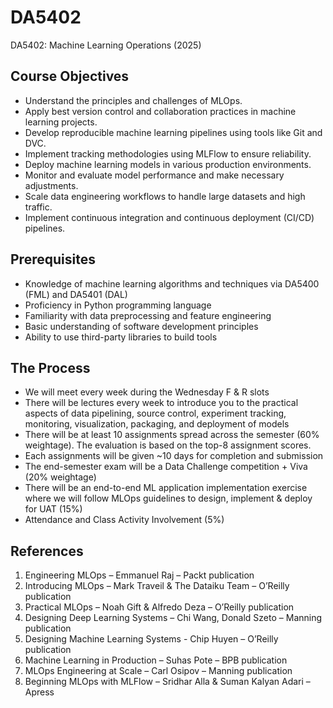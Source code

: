 # DA5402
DA5402: Machine Learning Operations (2025)

## Course Objectives
* Understand the principles and challenges of MLOps.
* Apply best version control and collaboration practices in machine learning projects.
* Develop reproducible machine learning pipelines using tools like Git and DVC.
* Implement tracking methodologies using MLFlow to ensure reliability.
* Deploy machine learning models in various production environments.
* Monitor and evaluate model performance and make necessary adjustments.
* Scale data engineering workflows to handle large datasets and high traffic.
* Implement continuous integration and continuous deployment (CI/CD) pipelines.

## Prerequisites
* Knowledge of machine learning algorithms and techniques via DA5400 (FML) and DA5401 (DAL)
* Proficiency in Python programming language
* Familiarity with data preprocessing and feature engineering
* Basic understanding of software development principles
* Ability to use third-party libraries to build tools

## The Process
* We will meet every week during the Wednesday F & R slots
* There will be lectures every week to introduce you to the practical aspects of data pipelining, source control, experiment tracking, monitoring, visualization, packaging, and deployment of models
* There will be at least 10 assignments spread across the semester (60% weightage). The evaluation is based on the top-8 assignment scores.
* Each assignments will be given ~10 days for completion and submission 
* The end-semester exam will be a Data Challenge competition + Viva (20% weightage)
* There will be an end-to-end ML application implementation exercise where we will follow MLOps guidelines to design, implement & deploy for UAT (15%)
* Attendance and Class Activity Involvement (5%)

## References
1. Engineering MLOps – Emmanuel Raj – Packt publication
2. Introducing MLOps – Mark Traveil & The Dataiku Team – O’Reilly publication
3. Practical MLOps – Noah Gift & Alfredo Deza – O’Reilly publication
4. Designing Deep Learning Systems – Chi Wang, Donald Szeto – Manning publication
5. Designing Machine Learning Systems - Chip Huyen – O’Reilly publication
6. Machine Learning in Production – Suhas Pote – BPB publication
7. MLOps Engineering at Scale – Carl Osipov – Manning publication
8. Beginning MLOps with MLFlow – Sridhar Alla & Suman Kalyan Adari – Apress
